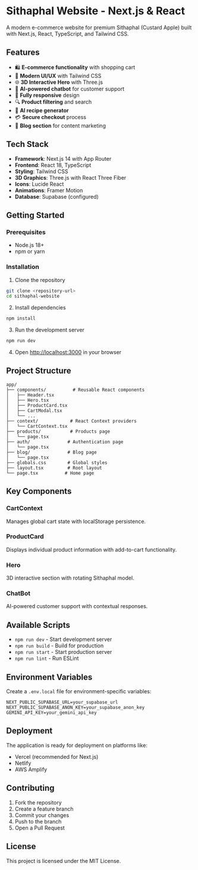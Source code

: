# Sithaphal Website - Next.js & React

A modern e-commerce website for premium Sithaphal (Custard Apple) built with Next.js, React, TypeScript, and Tailwind CSS.

## Features

- 🛍️ **E-commerce functionality** with shopping cart
- 🎨 **Modern UI/UX** with Tailwind CSS
- 🌐 **3D Interactive Hero** with Three.js
- 🤖 **AI-powered chatbot** for customer support
- 📱 **Fully responsive** design
- 🔍 **Product filtering** and search
- 🍳 **AI recipe generator**
- 💳 **Secure checkout** process
- 📝 **Blog section** for content marketing

## Tech Stack

- **Framework**: Next.js 14 with App Router
- **Frontend**: React 18, TypeScript
- **Styling**: Tailwind CSS
- **3D Graphics**: Three.js with React Three Fiber
- **Icons**: Lucide React
- **Animations**: Framer Motion
- **Database**: Supabase (configured)

## Getting Started

### Prerequisites

- Node.js 18+ 
- npm or yarn

### Installation

1. Clone the repository
```bash
git clone <repository-url>
cd sithaphal-website
```

2. Install dependencies
```bash
npm install
```

3. Run the development server
```bash
npm run dev
```

4. Open [http://localhost:3000](http://localhost:3000) in your browser

## Project Structure

```
app/
├── components/          # Reusable React components
│   ├── Header.tsx
│   ├── Hero.tsx
│   ├── ProductCard.tsx
│   ├── CartModal.tsx
│   └── ...
├── context/            # React Context providers
│   └── CartContext.tsx
├── products/           # Products page
│   └── page.tsx
├── auth/              # Authentication page
│   └── page.tsx
├── blog/              # Blog page
│   └── page.tsx
├── globals.css        # Global styles
├── layout.tsx         # Root layout
└── page.tsx          # Home page
```

## Key Components

### CartContext
Manages global cart state with localStorage persistence.

### ProductCard
Displays individual product information with add-to-cart functionality.

### Hero
3D interactive section with rotating Sithaphal model.

### ChatBot
AI-powered customer support with contextual responses.

## Available Scripts

- `npm run dev` - Start development server
- `npm run build` - Build for production
- `npm run start` - Start production server
- `npm run lint` - Run ESLint

## Environment Variables

Create a `.env.local` file for environment-specific variables:

```env
NEXT_PUBLIC_SUPABASE_URL=your_supabase_url
NEXT_PUBLIC_SUPABASE_ANON_KEY=your_supabase_anon_key
GEMINI_API_KEY=your_gemini_api_key
```

## Deployment

The application is ready for deployment on platforms like:
- Vercel (recommended for Next.js)
- Netlify
- AWS Amplify

## Contributing

1. Fork the repository
2. Create a feature branch
3. Commit your changes
4. Push to the branch
5. Open a Pull Request

## License

This project is licensed under the MIT License.
